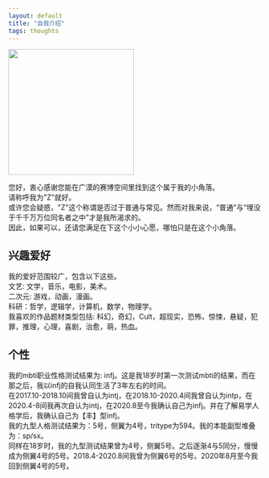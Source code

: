 ```yaml
---
layout: default
title: "自我介绍"
tags: thoughts
---
```

<img src="https://i.pinimg.com/originals/bc/10/f9/bc10f964a195fdee76e749bf0f552c30.jpg" width="250" height="" alt=""/>
  
您好，衷心感谢您能在广漠的赛博空间里找到这个属于我的小角落。  
请称呼我为"Z"就好。  
或许您会疑惑，"Z"这个称谓是否过于普通与常见。然而对我来说，“普通”与“埋没于千千万万位同名者之中”才是我所渴求的。  
因此，如果可以，还请您满足在下这个小小心愿，哪怕只是在这个小角落。
  
## 兴趣爱好  
我的爱好范围较广，包含以下这些。  
  文艺: 文学，音乐，电影，美术。  
  二次元: 游戏，动画，漫画。  
  科研：哲学，逻辑学，计算机，数学，物理学。  
我喜欢的作品题材类型包括: 科幻，奇幻，Cult，超现实，恐怖，惊悚，悬疑，犯罪，推理，心理，喜剧，治愈，萌，热血。  
  
## 个性
我的mbti职业性格测试结果为: infj。这是我18岁时第一次测试mbti的结果，而在那之后，我以infj的自我认同生活了3年左右的时间。  
在2017.10-2018.10间我曾自认为intj，在2018.10-2020.4间我曾自认为intp，在2020.4-8间我再次自认为intj，在2020.8至今我确认自己为infj。并在了解易学人格学后，我确认自己为【丰】型infj。  
我的九型人格测试结果为：5号，侧翼为4号，tritype为594。我的本能副型堆叠为：sp/sx。  
同样在18岁时，我的九型测试结果曾为4号，侧翼5号。之后逐渐4与5同分，慢慢成为侧翼4号的5号。2018.4-2020.8间我曾为侧翼6号的5号。2020年8月至今我回到侧翼4号的5号。  


